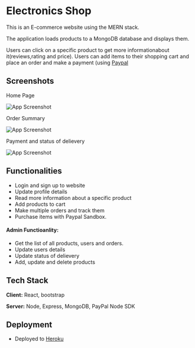 
# Electronics Shop

 This is an E-commerce website using the MERN stack.
 
 The application loads products to a MongoDB database and displays them.
 
 Users can click on a specific product to get more informationabout it(reviews,rating and price). 
 Users can add items to their shopping cart and place an order and make a payment (using [Paypal](https://developer.paypal.com/sdk/js/configuration/)
## Screenshots
Home Page 

![App Screenshot](https://i.postimg.cc/D0BY6rr4/shop.png)


Order Summary

![App Screenshot](https://i.postimg.cc/Jzg8LkyW/place-Order.png)

Payment and status of delievery

![App Screenshot](https://i.postimg.cc/wxtbCGX3/payment.png)

## Functionalities

- Login and sign up to website
- Update profile details
- Read more information about a specific product
- Add products to cart
- Make multiple orders and track them
- Purchase items with Paypal Sandbox. 
 #### Admin Functioanlity:
 * Get the list of all products, users and orders.
 * Update users details
 * Update status of delievery
 * Add, update and delete products
## Tech Stack

**Client:** React, bootstrap

**Server:** Node, Express, MongoDB, PayPal Node SDK


## Deployment

- Deployed to [Heroku](https://dashboard.heroku.com/)
